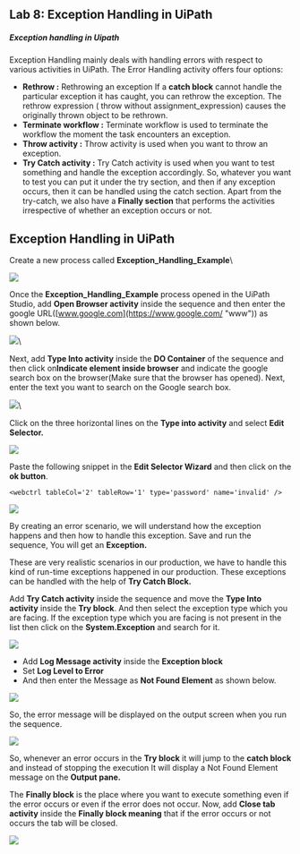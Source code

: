 

Lab 8: Exception Handling in UiPath
-----------------------------------


##### Exception handling in Uipath

Exception Handling mainly deals with handling errors with respect to
various activities in UiPath. The Error Handling activity offers four
options:

-   **Rethrow :** Rethrowing an exception If a **catch block** cannot
    handle the particular exception it has caught, you can rethrow the
    exception. The rethrow expression ( throw without
    assignment\_expression) causes the originally thrown object to be
    rethrown.
-   **Terminate workflow :** Terminate workflow is used to terminate the
    workflow the moment the task encounters an exception.
-   **Throw activity :** Throw activity is used when you want to throw
    an exception.
-   **Try Catch activity :** Try Catch activity is used when you want to
    test something and handle the exception accordingly. So, whatever
    you want to test you can put it under the try section, and then if
    any exception occurs, then it can be handled using the catch
    section.
    Apart from the try-catch, we also have a **Finally section** that
    performs the activities irrespective of whether an exception occurs
    or not.

Exception Handling in UiPath
----------------------------


Create a new process called **Exception\_Handling\_Example**\

![](./images/exception-handling-process-rpa-uipath.png)


Once the **Exception\_Handling\_Example** process opened in the UiPath
Studio, add **Open Browser activity** inside the sequence and then enter
the google URL([www.google.com](https://www.google.com/ "www")) as shown
below.

![](./images/add-open-browser-on-exception-handling-rpa-uipath.png)\

Next, add **Type Into activity** inside the **DO Container** of the
sequence and then click on**Indicate element inside browser** and
indicate the google search box on the browser(Make sure that the browser
has opened). Next, enter the text you want to search on the Google
search box.

![](./images/add-search-text-into-type-into-rpa-uipath.png)\

Click on the three horizontal lines on the **Type into activity** and
select **Edit Selector.**

![](./images/edit-selector-on-type-into-rpa-uipath.png)

Paste the following snippet in the **Edit Selector Wizard** and then click on the **ok button**. 

`<webctrl tableCol='2' tableRow='1' type='password' name='invalid' />`

![](./images/e3.png)

By creating an error scenario, we will understand how the exception
happens and then how to handle this exception. Save and run the
sequence, You will get an **Exception.**

These are very realistic scenarios in our production, we have to handle
this kind of run-time exceptions happened in our production. These
exceptions can be handled with the help of **Try Catch Block.**

Add **Try Catch activity** inside the sequence and move the **Type Into activity** inside the **Try block**. And then select the exception type
which you are facing. If the exception type which you are facing is not
present in the list then click on the **System.Exception** and
search for it.

![](./images/click-on-brwoser-type-rpa-uipath.png)



-   Add **Log Message activity** inside the **Exception block**
-   Set **Log Level to Error**
-   And then enter the Message as **Not Found Element** as shown below.
    
![](./images/e5.png)

So, the error message will be displayed on the output screen when you
run the sequence.

![](./images/not-found-message-rpa-uipath.png)

So, whenever an error occurs in the **Try block** it will jump to the
**catch block** and instead of stopping the execution It will display a
Not Found Element message on the **Output pane.**

The **Finally block** is the place where you want to execute something
even if the error occurs or even if the error does not occur. Now, add
**Close tab activity** inside the **Finally block meaning** that if the
error occurs or not occurs the tab will be closed.

![](./images/finally-block-rpa-uipath.png)
